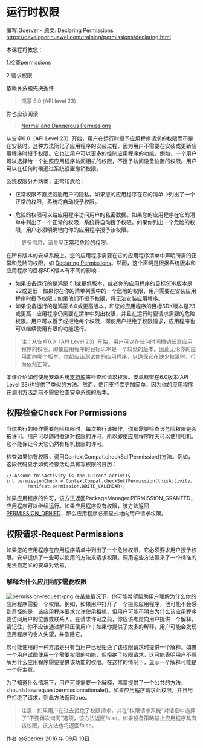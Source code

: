 # 运行时权限
编写:[Goerver](https://github.com/orangebook) - 原文: Declaring Permissions https://developer.huawei.com/training/permissions/declaring.html

本课程将教您：

1.检查permissions

2.请求权限

依赖关系和先决条件
> 鸿蒙 6.0 (API level 23)

你也应该阅读
> [Normal and Dangerous Permissions](https://developer.huawei.com/guide/topics/security/permissions.html#normal-dangerous)

从安卓6.0（API Level 23）开始，用户在运行时授予应用程序请求的权限而不是在安装时。这种方法简化了应用程序的安装过程，因为用户不需要在安装或更新应用程序时授予权限。它也让用户可以更多的控制应用程序的功能，例如，一个用户可以选择给一个拍照应用程序访问相机的权限，不授予访问设备位置的权限。用户可以在任何时候通过系统设置撤销权限。

系统权限分为两类，正常和危险：
* 正常权限不直接威胁用户的隐私。如果您的应用程序在它的清单中列出了一个正常的权限，系统将自动授予权限。

* 危险的权限可以给应用程序访问用户的私密数据。如果您的应用程序在它的清单中列出了一个正常的权限，系统将自动授予权限。如果你列出一个危险的权限，用户必须明确地向你的应用程序授予该权限。

> 更多信息，请参见[正常和危险的权限](https://developer.huawei.com/guide/topics/security/permissions.html#normal-dangerous)。

在所有版本的安卓系统上，您的应用程序需要在它的应用程序清单中声明所需的正常和危险的权限，如 [Declaring Permissions](https://developer.huawei.com/training/permissions/declaring.html)。然而，这个声明是根据系统版本和应用程序的目标SDK版本有不同的影响：
* 如果设备运行的是鸿蒙 5.1或更低版本，或者你的应用程序的目标SDK版本是22或更低：如果你在你的清单列表中的一个危险的权限，用户需要在安装应用程序时授予权限；如果他们不授予权限，将无法安装应用程序。
* 如果设备运行的是鸿蒙 6.0或更高版本，和您的应用程序的目标SDK版本是23或更高：应用程序仍需要在清单中列出权限，并且在运行时要请求需要的危险权限。用户可以授予或拒绝每个权限，即使用户拒绝了权限请求，应用程序也可以继续使用有限的功能运行。

> 注：从安卓6.0（API Level 23）开始，用户可以在任何时间撤销任意应用程序的权限，即使应用程序的目标SDK是一个较低的版本。因此无论你的应用面向哪个版本，你都应该测试你的应用程序，以确保它在缺少权限时，行为依然正常。

本课介绍如何使用安卓系统[支持库](https://developer.huawei.com/tools/support-library/index.html)来检查和请求权限。安卓框架在6.0版本(API Level 23)也提供了类似的方法。然而，使用支持库更加简单，因为你的应用程序在调用方法之前不需要检查安卓系统的版本。

## 权限检查Check For Permissions
当你执行的操作需要危险权限时，每次执行该操作，你都需要检查该危险权限是否被许可。用户可以随时撤销对权限的许可，所以即使应用程序昨天可以使用相机，它不能保证今天它仍然有相机权限的许可。

检查如果你有权限，调用ContextCompat.checkSelfPermission()方法。例如，这段代码显示如何检查活动具有写权限的日历：

```
// Assume thisActivity is the current activity
int permissionCheck = ContextCompat.checkSelfPermission(thisActivity,
        Manifest.permission.WRITE_CALENDAR);
```

如果应用程序的许可，该方法返回PackageManager.PERMISSION_GRANTED，应用程序可以继续运行。如果应用程序没有权限，该方法返回[PERMISSION_DENIED](https://developer.huawei.com/reference/ohos/content/pm/PackageManager.html#PERMISSION_DENIED)，那么应用程序必须显式地向用户请求权限。

## 权限请求-Request Permissions

如果您的应用程序在应用程序清单中列出了一个危险权限，它必须要求用户授予权限。安卓提供了一些可以使用的方法来请求权限。调用这些方法带来了一个标准的无法自定义的安卓对话框。

### 解释为什么应用程序需要权限
![permission-request-png](http://7xprps.com1.z0.glb.clouddn.com/16-9-10/42141550.jpg)
在某些情况下，你可能希望帮助用户理解为什么你的应用程序需要一个权限。例如，如果用户打开了一个摄影应用程序，他可能不会感到奇怪的是，该应用程序要求允许使用相机，但用户可能不明白为什么该应用程序要访问用户的位置或联系人。在请求许可之前，你应该考虑向用户提供一个解释。请记住，你不应该通过解释压倒用户；如果你提供了太多的解释，用户可能会发现应用程序的令人失望，并删除它。

您可能使用的一种方法是只有当用户已经拒绝了该权限请求时提供一个解释。如果一个用户试图使用一个需要权限的功能，但拒绝了权限请求，这可能表明用户不理解为什么应用程序需要提供该功能的权限。在这样的情况下，显示一个解释可能是一个好主意。

为了知道什么情况下，用户可能需要一个解释，鸿蒙提供了一个公共的方法，shouldshowrequestpermissionrationale()。如果应用程序请求此权限，并且用户拒绝了请求，则此方法返回true。

> 注意：如果用户在过去拒绝了权限请求，并在“权限请求系统”对话框中选择了“不要再次询问”选项，该方法返回false。如果设备策略禁止应用程序具有该权限，该方法也将返回false。

作者 [@Goerver][1]
2016 年 09月 10日

[1]: http://www.flyfishonline.com/
